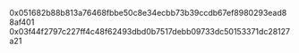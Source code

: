 0x051682b88b813a76468fbbe50c8e34ecbb73b39ccdb67ef8980293ead88af401
0x03f44f2797c227ff4c48f62493dbd0b7517debb09733dc50153371dc28127a21